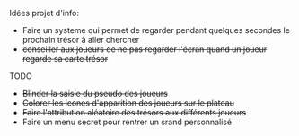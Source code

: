 Idées projet d'info:

- Faire un systeme qui permet de regarder pendant quelques secondes le prochain trésor à aller chercher
- ~~conseiller aux joueurs de ne pas regarder l'écran quand un joueur regarde sa carte trésor~~

TODO

- ~~Blinder la saisie du pseudo des joueurs~~
- ~~Colorer les icones d'apparition des joueurs sur le plateau~~
- ~~Faire l'attribution aléatoire des trésors aux différents joueurs~~
- Faire un menu secret pour rentrer un srand personnalisé

